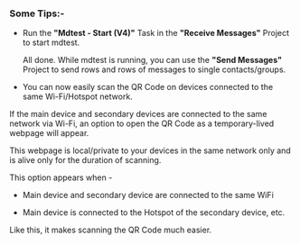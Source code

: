 ### Some Tips:-

  - Run the **"Mdtest - Start (V4)"** Task in the **"Receive Messages"** Project to start mdtest.

    All done. While mdtest is running, you can use the **"Send Messages"** Project to send rows and rows of messages to single contacts/groups.

  - You can now easily scan the QR Code on devices connected to the same Wi-Fi/Hotspot network.

If the main device and secondary devices are connected to the same network via Wi-Fi, an option to open the QR Code as a temporary-lived webpage will appear.

This webpage is local/private to your devices in the same network only and is alive only for the duration of scanning.

This option appears when -

- Main device and secondary device are connected to the same WiFi

- Main device is connected to the Hotspot of the secondary device, etc.

Like this, it makes scanning the QR Code much easier.
